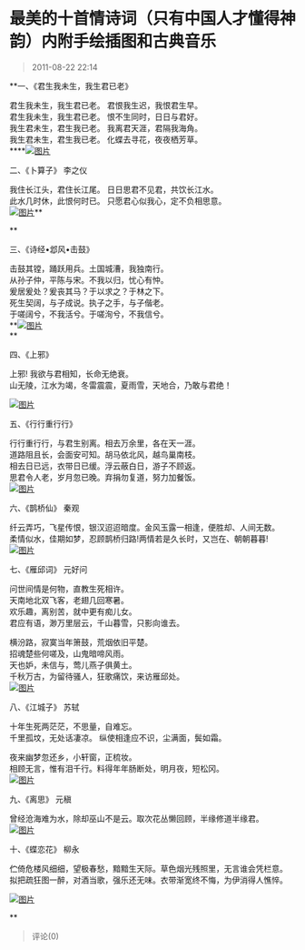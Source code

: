 # 最美的十首情诗词（只有中国人才懂得神韵）内附手绘插图和古典音乐

> 2011-08-22 22:14

\*\*一、《君生我未生，我生君已老》

君生我未生，我生君已老。 君恨我生迟，我恨君生早。  
君生我未生，我生君已老。 恨不生同时，日日与君好。  
我生君未生，君生我已老。 我离君天涯，君隔我海角。  
我生君未生，君生我已老。 化蝶去寻花，夜夜栖芳草。  
\*\*\*\*[![图片](https://pan.4a1801.life/d/NAS/Qzone_wyf/Blogs/images/B33FA1DF.webp)](https://pan.4a1801.life/d/NAS/Qzone_wyf/Blogs/images/B33FA1DF.webp)

二、《卜算子》 李之仪

我住长江头，君住长江尾。 日日思君不见君，共饮长江水。  
此水几时休，此恨何时已。 只愿君心似我心，定不负相思意。  
[![图片](https://pan.4a1801.life/d/NAS/Qzone_wyf/Blogs/images/3DEB3F66.webp)](https://pan.4a1801.life/d/NAS/Qzone_wyf/Blogs/images/3DEB3F66.webp)\*\*

\*\*

三、《诗经•邶风•击鼓》

击鼓其镗，踊跃用兵。土国城漕，我独南行。  
从孙子仲，平陈与宋。不我以归，忧心有忡。  
爰居爰处？爰丧其马？于以求之？于林之下。  
死生契阔，与子成说。执子之手，与子偕老。  
于嗟阔兮，不我活兮。于嗟洵兮，不我信兮。  
**[![图片](https://pan.4a1801.life/d/NAS/Qzone_wyf/Blogs/images/CA350F03.webp)](https://pan.4a1801.life/d/NAS/Qzone_wyf/Blogs/images/CA350F03.webp)  
**

四、《上邪》

上邪! 我欲与君相知，长命无绝衰。  
山无陵，江水为竭，冬雷震震，夏雨雪，天地合，乃敢与君绝！

[![图片](https://pan.4a1801.life/d/NAS/Qzone_wyf/Blogs/images/E799372F.webp)](https://pan.4a1801.life/d/NAS/Qzone_wyf/Blogs/images/E799372F.webp)

五、《行行重行行》

行行重行行，与君生别离。相去万余里，各在天一涯。  
道路阻且长，会面安可知。胡马依北风，越鸟巢南枝。  
相去日已远，衣带日已缓。浮云蔽白日，游子不顾返。  
思君令人老，岁月忽已晚。弃捐勿复道，努力加餐饭。  
[![图片](https://pan.4a1801.life/d/NAS/Qzone_wyf/Blogs/images/68AEC0B4.webp)](https://pan.4a1801.life/d/NAS/Qzone_wyf/Blogs/images/68AEC0B4.webp)

六、《鹊桥仙》 秦观

纤云弄巧，飞星传恨，银汉迢迢暗度。金风玉露一相逢，便胜却、人间无数。  
柔情似水，佳期如梦，忍顾鹊桥归路!两情若是久长时，又岂在、朝朝暮暮!  
[![图片](https://pan.4a1801.life/d/NAS/Qzone_wyf/Blogs/images/F28867B8.webp)](https://pan.4a1801.life/d/NAS/Qzone_wyf/Blogs/images/F28867B8.webp)

七、《雁邱词》 元好问

问世间情是何物，直教生死相许。  
天南地北双飞客，老翅几回寒暑。  
欢乐趣，离别苦，就中更有痴儿女。  
君应有语，渺万里层云，千山暮雪，只影向谁去。

横汾路，寂寞当年箫鼓，荒烟依旧平楚。  
招魂楚些何嗟及，山鬼暗啼风雨。  
天也妒，未信与，莺儿燕子俱黄土。  
千秋万古，为留待骚人，狂歌痛饮，来访雁邱处。  
[![图片](https://pan.4a1801.life/d/NAS/Qzone_wyf/Blogs/images/6382BFCD.gif)](https://pan.4a1801.life/d/NAS/Qzone_wyf/Blogs/images/6382BFCD.gif)

八、《江城子》 苏轼

十年生死两茫茫，不思量，自难忘。  
千里孤坟，无处话凄凉。 纵使相逢应不识，尘满面，鬓如霜。

夜来幽梦忽还乡，小轩窗，正梳妆。  
相顾无言，惟有泪千行。料得年年肠断处，明月夜，短松冈。  
[![图片](https://pan.4a1801.life/d/NAS/Qzone_wyf/Blogs/images/C2C7D8FD.gif)](https://pan.4a1801.life/d/NAS/Qzone_wyf/Blogs/images/C2C7D8FD.gif)

九、《离思》 元稹

曾经沧海难为水，除却巫山不是云。取次花丛懒回顾，半缘修道半缘君。  
[![图片](https://pan.4a1801.life/d/NAS/Qzone_wyf/Blogs/images/9B2AC42D.webp)](https://pan.4a1801.life/d/NAS/Qzone_wyf/Blogs/images/9B2AC42D.webp)

十、《蝶恋花》 柳永

伫倚危楼风细细，望极春愁，黯黯生天际。草色烟光残照里，无言谁会凭栏意。  
拟把疏狂图一醉，对酒当歌，强乐还无味。衣带渐宽终不悔，为伊消得人憔悴。

[![图片](https://pan.4a1801.life/d/NAS/Qzone_wyf/Blogs/images/078AEB97.webp)](https://pan.4a1801.life/d/NAS/Qzone_wyf/Blogs/images/078AEB97.webp)

\*\*

> 评论(0)
